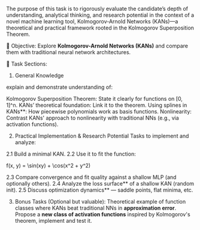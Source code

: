 The purpose of this task is to rigorously evaluate the candidate’s depth of understanding,
analytical thinking, and research potential in the context of a novel machine learning tool,
Kolmogorov-Arnold Networks (KANs)—a theoretical and practical framework rooted in
the Kolmogorov Superposition Theorem.

🧠 Objective:
Explore **Kolmogorov-Arnold Networks (KANs)** and compare them with traditional neural network architectures.


🧩 Task Sections:

1. General Knowledge

explain and demonstrate understanding of:

Kolmogorov Superposition Theorem: State it clearly for functions on [0, 1]^n.
KANs’ theoretical foundation: Link it to the theorem.
Using splines in KANs**: How piecewise polynomials work as basis functions.
Nonlinearity: Contrast KANs' approach to nonlinearity with traditional NNs (e.g., via activation functions).


2. Practical Implementation & Research Potential
Tasks to implement and analyze:

2.1 Build a minimal KAN.
2.2 Use it to fit the function:  
   
   f(x, y) = \sin(xy) + \cos(x^2 + y^2)
  
2.3 Compare convergence and fit quality against a shallow MLP (and optionally others).
2.4 Analyze the loss surface** of a shallow KAN (random init).
2.5 Discuss optimization dynamics** — saddle points, flat minima, etc.

3. Bonus Tasks (Optional but valuable):
 Theoretical example of function classes where KANs beat traditional NNs in **approximation error**.
Propose a **new class of activation functions** inspired by Kolmogorov's theorem, implement and test it.



